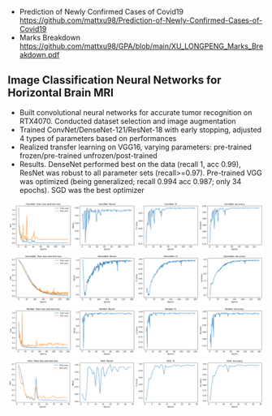- Prediction of Newly Confirmed Cases of Covid19 <br> https://github.com/mattxu98/Prediction-of-Newly-Confirmed-Cases-of-Covid19
- Marks Breakdown <br> https://github.com/mattxu98/GPA/blob/main/XU_LONGPENG_Marks_Breakdown.pdf

## Image Classification Neural Networks for Horizontal Brain MRI
- Built convolutional neural networks for accurate tumor recognition on RTX4070. Conducted dataset selection and image augmentation
- Trained ConvNet/DenseNet-121/ResNet-18 with early stopping, adjusted 4 types of parameters based on performances
- Realized transfer learning on VGG16, varying parameters: pre-trained frozen/pre-trained unfrozen/post-trained
- Results. DenseNet performed best on the data (recall 1, acc 0.99), ResNet was robust to all parameter sets (recall>=0.97). Pre-trained VGG was optimized (being generalized; recall 0.994 acc 0.987; only 34 epochs). SGD was the best optimizer

![ConvNet_example](readme_img/ConvNet_example.png)
![DenseNet-121_example](readme_img/DenseNet-121_example.png)
![ResNet-18_example](readme_img/ResNet-18_example.png)
![VGG16_example](readme_img/VGG16_example.png)